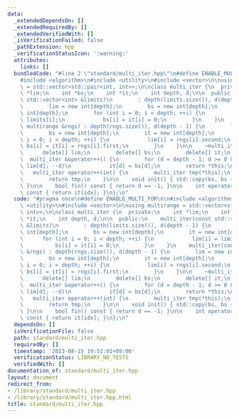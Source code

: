 ```yaml
---
data:
  _extendedDependsOn: []
  _extendedRequiredBy: []
  _extendedVerifiedWith: []
  _isVerificationFailed: false
  _pathExtension: hpp
  _verificationStatusIcon: ':warning:'
  attributes:
    links: []
  bundledCode: "#line 2 \"standard/multi_iter.hpp\"\n#define ENABLE_MULTI_FOR\n\n\
    #include <algorithm>\n#include <utility>\n#include <vector>\n\nusing multirange\
    \ = std::vector<std::pair<int, int>>;\n\nclass multi_iter {\n  private:\n    int\
    \ *lim;\n    int *bs;\n    int *it;\n    int depth, d;\n\n  public:\n    multi_iter(const\
    \ std::vector<int> &limits)\n        : depth(limits.size()), d(depth - 1) {\n\
    \        lim = new int[depth];\n        bs = new int[depth];\n        it = new\
    \ int[depth];\n        for (int i = 0; i < depth; ++i) {\n            lim[i] =\
    \ limits[i];\n            bs[i] = it[i] = 0;\n        }\n    }\n    multi_iter(const\
    \ multirange &rngs) : depth(rngs.size()), d(depth - 1) {\n        lim = new int[depth];\n\
    \        bs = new int[depth];\n        it = new int[depth];\n        for (int\
    \ i = 0; i < depth; ++i) {\n            lim[i] = rngs[i].second;\n           \
    \ bs[i] = it[i] = rngs[i].first;\n        }\n    }\n\n    ~multi_iter() {\n  \
    \      delete[] lim;\n        delete[] bs;\n        delete[] it;\n    }\n\n  \
    \  multi_iter &operator++() {\n        for (d = depth - 1; d >= 0 && ++it[d] ==\
    \ lim[d]; --d)\n            it[d] = bs[d];\n        return *this;\n    }\n\n \
    \   multi_iter operator++(int) {\n        multi_iter tmp(*this);\n        operator++();\n\
    \        return tmp;\n    }\n\n    void init() { std::copy(bs, bs + depth, it);\
    \ }\n\n    bool fin() const { return d == -1; }\n\n    int operator[](int idx)\
    \ const { return it[idx]; }\n};\n"
  code: "#pragma once\n#define ENABLE_MULTI_FOR\n\n#include <algorithm>\n#include\
    \ <utility>\n#include <vector>\n\nusing multirange = std::vector<std::pair<int,\
    \ int>>;\n\nclass multi_iter {\n  private:\n    int *lim;\n    int *bs;\n    int\
    \ *it;\n    int depth, d;\n\n  public:\n    multi_iter(const std::vector<int>\
    \ &limits)\n        : depth(limits.size()), d(depth - 1) {\n        lim = new\
    \ int[depth];\n        bs = new int[depth];\n        it = new int[depth];\n  \
    \      for (int i = 0; i < depth; ++i) {\n            lim[i] = limits[i];\n  \
    \          bs[i] = it[i] = 0;\n        }\n    }\n    multi_iter(const multirange\
    \ &rngs) : depth(rngs.size()), d(depth - 1) {\n        lim = new int[depth];\n\
    \        bs = new int[depth];\n        it = new int[depth];\n        for (int\
    \ i = 0; i < depth; ++i) {\n            lim[i] = rngs[i].second;\n           \
    \ bs[i] = it[i] = rngs[i].first;\n        }\n    }\n\n    ~multi_iter() {\n  \
    \      delete[] lim;\n        delete[] bs;\n        delete[] it;\n    }\n\n  \
    \  multi_iter &operator++() {\n        for (d = depth - 1; d >= 0 && ++it[d] ==\
    \ lim[d]; --d)\n            it[d] = bs[d];\n        return *this;\n    }\n\n \
    \   multi_iter operator++(int) {\n        multi_iter tmp(*this);\n        operator++();\n\
    \        return tmp;\n    }\n\n    void init() { std::copy(bs, bs + depth, it);\
    \ }\n\n    bool fin() const { return d == -1; }\n\n    int operator[](int idx)\
    \ const { return it[idx]; }\n};\n"
  dependsOn: []
  isVerificationFile: false
  path: standard/multi_iter.hpp
  requiredBy: []
  timestamp: '2023-08-15 19:52:01+09:00'
  verificationStatus: LIBRARY_NO_TESTS
  verifiedWith: []
documentation_of: standard/multi_iter.hpp
layout: document
redirect_from:
- /library/standard/multi_iter.hpp
- /library/standard/multi_iter.hpp.html
title: standard/multi_iter.hpp
---
```

